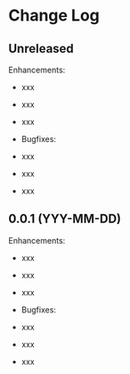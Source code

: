 # Change Log

## Unreleased

Enhancements:
- xxx
- xxx
- xxx

- Bugfixes:
- xxx
- xxx
- xxx

## 0.0.1 (YYY-MM-DD)

Enhancements:
- xxx
- xxx
- xxx

- Bugfixes:
- xxx
- xxx
- xxx

